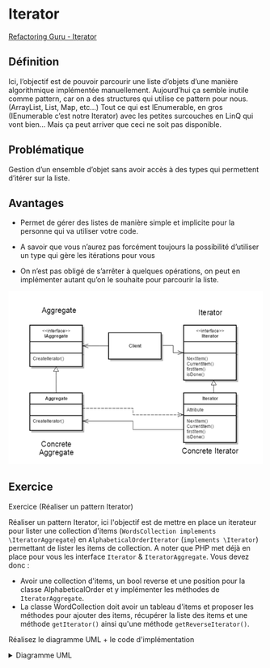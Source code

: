 # Iterator
[Refactoring Guru - Iterator](https://refactoring.guru/design-patterns/iterator)

## Définition

Ici, l’objectif est de pouvoir parcourir une liste d’objets d’une manière algorithmique implémentée manuellement.
Aujourd’hui ça semble inutile comme pattern, car on a des structures qui utilise ce pattern pour nous. (ArrayList, List, Map, etc…) Tout ce qui est IEnumerable, en gros (IEnumerable c’est notre Iterator) avec les petites surcouches en LinQ qui vont bien…
Mais ça peut arriver que ceci ne soit pas disponible.

## Problématique
Gestion d’un ensemble d’objet sans avoir accès à des types qui permettent d’itérer sur la liste.

## Avantages

- Permet de gérer des listes de manière simple et implicite pour la personne qui va utiliser votre code.
 
- A savoir que vous n’aurez pas forcément toujours la possibilité d’utiliser un type qui gère les itérations pour vous
 
- On n’est pas obligé de s’arrêter à quelques opérations, on peut en implémenter autant qu’on le souhaite pour parcourir la liste. 

![UML Factory](https://raw.githubusercontent.com/kbrdn1/Design-Patterns-TS/main/assets/UML-Iterator.png)

## Exercice

Exercice (Réaliser un pattern Iterator)

Réaliser un pattern Iterator, ici l'objectif est de mettre en place un iterateur pour lister une collection d'items (`WordsCollection implements \IteratorAggregate`) en `AlphabeticalOrderIterator` (`implements \Iterator`) permettant de lister les items de collection.
A noter que PHP met déjà en place pour vous les interface `Iterator` & `IteratorAggregate`.
Vous devez donc :

- Avoir une collection d'items, un bool reverse et une position pour la classe AlphabeticalOrder et y implémenter les méthodes de `IteratorAggregate`.
- La classe WordCollection doit avoir un tableau d'items et proposer les méthodes pour ajouter des items, récupérer la liste des items et une méthode `getIterator()` ainsi qu'une méthode `getReverseIterator()`.
 
Réalisez le diagramme UML + le code d'implémentation

<details>
<summary>Diagramme UML</summary>

```mermaid
classDiagram
    Iterator <|-- AlphabeticalOrderIterator
    IteratorAggregate <|-- WordsCollection
    Iterator : +current()
    Iterator : +next()
    Iterator : +key()
    Iterator : +valid()
    Iterator : +rewind()
    IteratorAggregate : +getIterator()
    IteratorAggregate : +getReverseIterator()
    WordsCollection : +__construct()
    WordsCollection : +addItem()
    WordsCollection : +getItems()
```

</details>